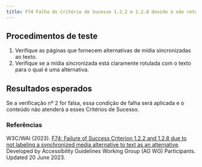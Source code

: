 ```yaml
---
title: F74 Falha do Critério de Sucesso 1.2.2 e 1.2.8 devido à não rotulagem de uma alternativa de mídia sincronizada ao texto como uma alternativa
---
```


## Procedimentos de teste

1. Verifique as páginas que fornecem alternativas de mídia sincronizadas ao texto.
2. Verifique se a mídia sincronizada está claramente rotulada com o texto para o qual é uma alternativa.

## Resultados esperados
Se a verificação nº 2 for falsa, essa condição de falha será aplicada e o conteúdo não atenderá a esses Critérios de Sucesso.

### Referências

W3C/WAI (2023). [F74: Failure of Success Criterion 1.2.2 and 1.2.8 due to not labeling a synchronized media alternative to text as an alternative](https://www.w3.org/WAI/WCAG21/Techniques/failures/F74). Developed by Accessibility Guidelines Working Group (AG WG) Participants. Updated 20 June 2023.